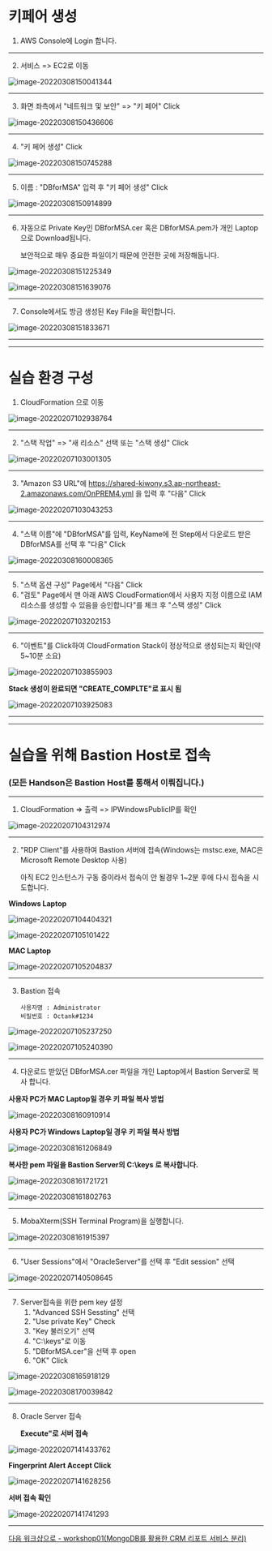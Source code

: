 # 키페어 생성

1. AWS Console에 Login 합니다.

---

2. 서비스 => EC2로 이동

![image-20220308150041344](images/image-20220308150041344.png)

---

3. 화면 좌측에서 "네트워크 및 보안" => "키 페어" Click

![image-20220308150436606](images/image-20220308150436606.png)

---

4. "키 페어 생성" Click

![image-20220308150745288](images/image-20220308150745288.png)

---

5. 이름 : "DBforMSA" 입력 후 "키 페어 생성" Click

![image-20220308150914899](images/image-20220308150914899.png)

---

6. 자동으로 Private Key인 DBforMSA.cer 혹은 DBforMSA.pem가 개인 Laptop으로 Download됩니다. 

   보안적으로 매우 중요한 파일이기 때문에 안전한 곳에 저장해둡니다.

![image-20220308151225349](images/image-20220308151225349.png)



![image-20220308151639076](images/image-20220308151639076.png)

---

7. Console에서도 방금 생성된 Key File을 확인합니다.

![image-20220308151833671](images/image-20220308151833671.png)



---

---

# 실습 환경 구성

1. CloudFormation 으로 이동

![image-20220207102938764](images/image-20220207102938764.png)

---

2. "스택 작업" => "새 리소스" 선택 또는 "스택 생성"  Click

![image-20220207103001305](images/image-20220207103001305.png)

---

3. "Amazon S3 URL"에 https://shared-kiwony.s3.ap-northeast-2.amazonaws.com/OnPREM4.yml 을 입력 후 "다음" Click

![image-20220207103043253](images/image-20220207103043253.png)

---

4. "스택 이름"에 "DBforMSA"를 입력, KeyName에 전 Step에서 다운로드 받은 DBforMSA를 선택 후 "다음" Click

![image-20220308160008365](images/image-20220308160008365.png)

---

5. "스택 옵션 구성" Page에서 "다음" Click
5. "검토" Page에서 맨 아래 AWS CloudFormation에서 사용자 지정 이름으로 IAM 리소스를 생성할 수 있음을 승인합니다"를 체크 후 "스택 생성" Click

![image-20220207103202153](images/image-20220207103202153.png)

---

6. "이벤트"를 Click하여 CloudFormation Stack이 정상적으로 생성되는지 확인(약 5~10분 소요)

![image-20220207103855903](images/image-20220207103855903.png)



**Stack 생성이 완료되면 "CREATE_COMPLTE"로 표시 됨**

![image-20220207103925083](images/image-20220207103925083.png)

---

---

# 실습을 위해 Bastion Host로 접속

### (모든 Handson은 Bastion Host를 통해서 이뤄집니다.)

---

1. CloudFormation => 출력 => IPWindowsPublicIP를 확인

![image-20220207104312974](images/image-20220207104312974.png)

---

2. "RDP Client"를 사용하여 Bastion 서버에 접속(Windows는 mstsc.exe, MAC은 Microsoft Remote Desktop 사용)

   아직 EC2 인스턴스가 구동 중이라서 접속이 안 될경우 1~2분 후에 다시 접속을 시도합니다.

**Windows Laptop**

![image-20220207104404321](images/image-20220207104404321.png)

![image-20220207105101422](images/image-20220207105101422.png)



**MAC Laptop**

![image-20220207105204837](images/image-20220207105204837.png)

---

3. Bastion 접속 

   ```
   사용자명 : Administrator
   비밀번호 : Octank#1234
   ```

   

![image-20220207105237250](images/image-20220207105237250.png)



![image-20220207105240390](images/image-20220207105240390.png)

---

4. 다운로드 받았던 DBforMSA.cer 파일을 개인 Laptop에서 Bastion Server로 복사 합니다.

**사용자 PC가 MAC Laptop일 경우 키 파일 복사 방법**

![image-20220308160910914](images/image-20220308160910914.png)



**사용자 PC가 Windows Laptop일 경우 키 파일 복사 방법**

![image-20220308161206849](images/image-20220308161206849.png)



**복사한 pem 파일을 Bastion Server의 C:\keys 로 복사합니다.**



![image-20220308161721721](images/image-20220308161721721.png)

![image-20220308161802763](images/image-20220308161802763.png)

---

5. MobaXterm(SSH Terminal Program)을 실행합니다.

![image-20220308161915397](images/image-20220308161915397.png)



---

6. "User Sessions"에서 "OracleServer"를 선택 후 "Edit session" 선택

![image-20220207140508645](images/image-20220207140508645.png)

---

7. Server접속을 위한 pem key 설정
   1. "Advanced SSH Sessting" 선택
   2. "Use private Key" Check
   3. "Key 불러오기" 선택
   4. "C:\keys"로 이동
   5. "DBforMSA.cer"을 선택 후 open
   6. "OK" Click

![image-20220308165918129](images/image-20220308165918129.png)



![image-20220308170039842](images/image-20220308170039842.png)

---

8. Oracle Server 접속

   **Execute"로 서버 접속**

![image-20220207141433762](images/image-20220207141433762.png)

**Fingerprint Alert Accept Click**

![image-20220207141628256](images/image-20220207141628256.png)



**서버 접속 확인**

![image-20220207141741293](images/image-20220207141741293.png)



---

[다음 워크샵으로 - workshop01(MongoDB를 활용한 CRM 리포트 서비스 분리) ](../workshop01/workshop01.md) 
